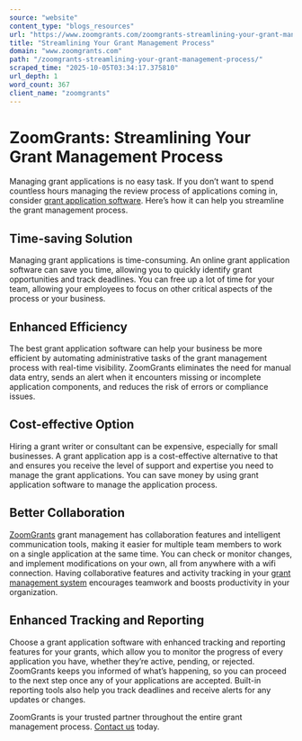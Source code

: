```yaml
---
source: "website"
content_type: "blogs_resources"
url: "https://www.zoomgrants.com/zoomgrants-streamlining-your-grant-management-process/"
title: "Streamlining Your Grant Management Process"
domain: "www.zoomgrants.com"
path: "/zoomgrants-streamlining-your-grant-management-process/"
scraped_time: "2025-10-05T03:34:17.375810"
url_depth: 1
word_count: 367
client_name: "zoomgrants"
---
```


# ZoomGrants: Streamlining Your Grant Management Process

Managing grant applications is no easy task. If you don’t want to spend countless hours managing the review process of applications coming in, consider [grant application software](https://www.zoomgrants.com/grant-application-management-software/). Here’s how it can help you streamline the grant management process.

## Time-saving Solution

Managing grant applications is time-consuming. An online grant application software can save you time, allowing you to quickly identify grant opportunities and track deadlines. You can free up a lot of time for your team, allowing your employees to focus on other critical aspects of the process or your business.

## Enhanced Efficiency

The best grant application software can help your business be more efficient by automating administrative tasks of the grant management process with real-time visibility. ZoomGrants eliminates the need for manual data entry, sends an alert when it encounters missing or incomplete application components, and reduces the risk of errors or compliance issues.

## Cost-effective Option

Hiring a grant writer or consultant can be expensive, especially for small businesses. A grant application app is a cost-effective alternative to that and ensures you receive the level of support and expertise you need to manage the grant applications. You can save money by using grant application software to manage the application process.

## Better Collaboration

[ZoomGrants](https://www.zoomgrants.com/) grant management has collaboration features and intelligent communication tools, making it easier for multiple team members to work on a single application at the same time. You can check or monitor changes, and implement modifications on your own, all from anywhere with a wifi connection. Having collaborative features and activity tracking in your [grant management system](https://www.zoomgrants.com/grant-management-system/) encourages teamwork and boosts productivity in your organization.

## Enhanced Tracking and Reporting

Choose a grant application software with enhanced tracking and reporting features for your grants, which allow you to monitor the progress of every application you have, whether they’re active, pending, or rejected. ZoomGrants keeps you informed of what’s happening, so you can proceed to the next step once any of your applications are accepted. Built-in reporting tools also help you track deadlines and receive alerts for any updates or changes.

ZoomGrants is your trusted partner throughout the entire grant management process. [Contact us](https://www.zoomgrants.com/about-us/contact-sales/) today.